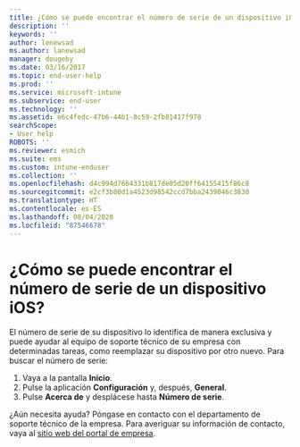 ```yaml
---
title: ¿Cómo se puede encontrar el número de serie de un dispositivo iOS?
description: ''
keywords: ''
author: lenewsad
ms.author: lanewsad
manager: dougeby
ms.date: 03/16/2017
ms.topic: end-user-help
ms.prod: ''
ms.service: microsoft-intune
ms.subservice: end-user
ms.technology: ''
ms.assetid: e6c4fedc-47b6-44b1-8c59-2fb81417f978
searchScope:
- User help
ROBOTS: ''
ms.reviewer: esmich
ms.suite: ems
ms.custom: intune-enduser
ms.collection: ''
ms.openlocfilehash: d4c994d7664331b817de05d20ff64155415f86c8
ms.sourcegitcommit: e2cf3b80d1a4523d98542ccd7bba2439046c3830
ms.translationtype: HT
ms.contentlocale: es-ES
ms.lasthandoff: 08/04/2020
ms.locfileid: "87546678"
---
```

# <a name="how-do-i-find-the-serial-number-on-my-ios-device"></a>¿Cómo se puede encontrar el número de serie de un dispositivo iOS?

El número de serie de su dispositivo lo identifica de manera exclusiva y puede ayudar al equipo de soporte técnico de su empresa con determinadas tareas, como reemplazar su dispositivo por otro nuevo. Para buscar el número de serie:

1. Vaya a la pantalla __Inicio__.
2. Pulse la aplicación __Configuración__ y, después, __General__.
3. Pulse __Acerca de__ y desplácese hasta __Número de serie__.

¿Aún necesita ayuda? Póngase en contacto con el departamento de soporte técnico de la empresa. Para averiguar su información de contacto, vaya al [sitio web del portal de empresa](https://go.microsoft.com/fwlink/?linkid=2010980).
